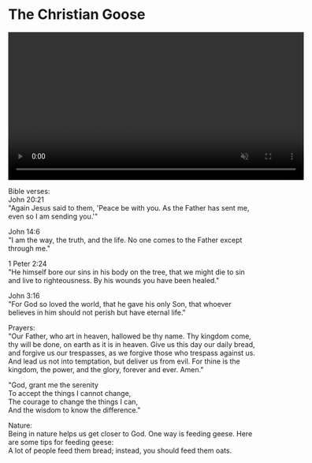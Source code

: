 # The Christian Goose
<video width="600" autoplay loop muted playsinline>
  <source src="https://interactive-examples.mdn.mozilla.net/media/cc0-videos/flower.webm" type="video/webm">
</video>


Bible verses:  
John 20:21  
"Again Jesus said to them, 'Peace be with you. As the Father has sent me, even so I am sending you.'"

John 14:6  
"I am the way, the truth, and the life. No one comes to the Father except through me."

1 Peter 2:24  
"He himself bore our sins in his body on the tree, that we might die to sin and live to righteousness. By his wounds you have been healed."

John 3:16  
"For God so loved the world, that he gave his only Son, that whoever believes in him should not perish but have eternal life."

Prayers:  
"Our Father, who art in heaven, hallowed be thy name. Thy kingdom come, thy will be done, on earth as it is in heaven. Give us this day our daily bread, and forgive us our trespasses, as we forgive those who trespass against us. And lead us not into temptation, but deliver us from evil. For thine is the kingdom, the power, and the glory, forever and ever. Amen."

"God, grant me the serenity  
To accept the things I cannot change,  
The courage to change the things I can,  
And the wisdom to know the difference."

Nature:  
Being in nature helps us get closer to God. One way is feeding geese. Here are some tips for feeding geese:  
A lot of people feed them bread; instead, you should feed them oats.
